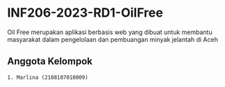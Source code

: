 # INF206-2023-RD1-OilFree
 Oil Free merupakan aplikasi berbasis web yang dibuat untuk membantu masyarakat dalam pengelolaan dan pembuangan minyak jelantah di Aceh
 
## Anggota Kelompok
    1. Marlina (2108107010009)
